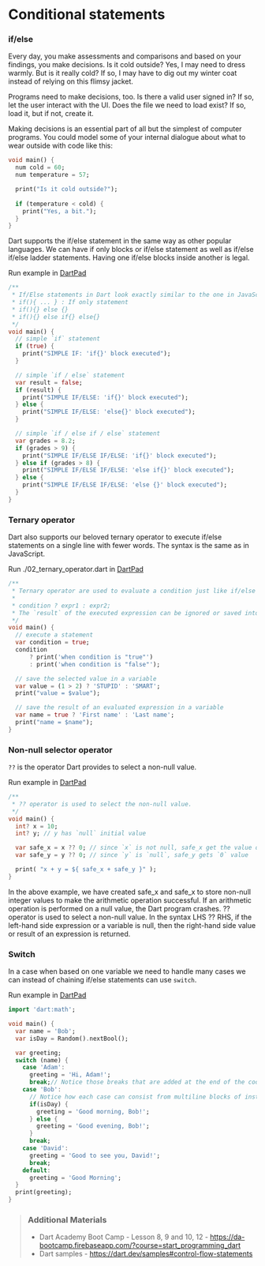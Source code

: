 # Conditional statements

### if/else

Every day, you make assessments and comparisons and based on your findings, you make decisions. Is it cold outside? Yes, I may need to dress warmly. But is it really cold? If so, I may have to dig out my winter coat instead of relying on this flimsy jacket.

Programs need to make decisions, too. Is there a valid user signed in? If so, let the user interact with the UI. Does the file we need to load exist? If so, load it, but if not, create it.

Making decisions is an essential part of all but the simplest of computer programs. You could model some of your internal dialogue about what to wear outside with code like this:

```dart
void main() {
  num cold = 60;
  num temperature = 57;

  print("Is it cold outside?");
  
  if (temperature < cold) {
    print("Yes, a bit.");
  }
}
```

Dart supports the if/else statement in the same way as other popular languages. We can have if only blocks or if/else statement as well as if/else if/else ladder statements. Having one if/else blocks inside another is legal.

Run example in [DartPad](https://dartpad.dev/?)

```dart
/**
 * If/Else statements in Dart look exactly similar to the one in JavaScript.
 * if(){ ... } : If only statement
 * if(){} else {}
 * if(){} else if{} else{}
 */
void main() {
  // simple `if` statement
  if (true) {
    print("SIMPLE IF: 'if{}' block executed");
  }

  // simple `if / else` statement
  var result = false;
  if (result) {
    print("SIMPLE IF/ELSE: 'if{}' block executed");
  } else {
    print("SIMPLE IF/ELSE: 'else{}' block executed");
  }

  // simple `if / else if / else` statement
  var grades = 8.2;
  if (grades > 9) {
    print("SIMPLE IF/ELSE IF/ELSE: 'if{}' block executed");
  } else if (grades > 8) {
    print("SIMPLE IF/ELSE IF/ELSE: 'else if{}' block executed");
  } else {
    print("SIMPLE IF/ELSE IF/ELSE: 'else {}' block executed");
  }
}
```

### Ternary operator
Dart also supports our beloved ternary operator to execute if/else statements on a single line with fewer words. The syntax is the same as in JavaScript.

Run ./02_ternary_operator.dart in [DartPad](https://dartpad.dev/?)

```dart
/**
 * Ternary operator are used to evaluate a condition just like if/else but on a single line.
 * 
 * condition ? expr1 : expr2;
 * The `result` of the executed expression can be ignored or saved into a variable.
 */
void main() {
  // execute a statement
  var condition = true;
  condition
      ? print('when condition is "true"')
      : print('when condition is "false"');

  // save the selected value in a variable
  var value = (1 > 2) ? 'STUPID' : 'SMART';
  print("value = $value");

  // save the result of an evaluated expression in a variable
  var name = true ? 'First name' : 'Last name';
  print("name = $name");
}
```

### Non-null selector operator
`??` is the operator Dart provides to select a non-null value.

Run example in [DartPad](https://dartpad.dev/?)

```dart
/**
 * ?? operator is used to select the non-null value.
 */
void main() {
  int? x = 10;
  int? y; // y has `null` initial value

  var safe_x = x ?? 0; // since `x` is not null, safe_x get the value of `x` which is `10`
  var safe_y = y ?? 0; // since `y` is `null`, safe_y gets `0` value

  print( "x + y = ${ safe_x + safe_y }" );
}
```

In the above example, we have created safe_x and safe_x to store non-null integer values to make the arithmetic operation successful. If an arithmetic operation is performed on a null value, the Dart program crashes.
?? operator is used to select a non-null value. In the syntax LHS ?? RHS, if the left-hand side expression or a variable is null, then the right-hand side value or result of an expression is returned.

### Switch

In a case when based on one variable we need to handle many cases we can instead of chaining if/else statements can use `switch`.

Run example in [DartPad](https://dartpad.dev/?)

```dart
import 'dart:math';

void main() {
  var name = 'Bob';
  var isDay = Random().nextBool();

  var greeting;
  switch (name) {
    case 'Adam':
      greeting = 'Hi, Adam!';
      break;// Notice those breaks that are added at the end of the code to execute for a given case
    case 'Bob':
      // Notice how each case can consist from multiline blocks of instructions
      if(isDay) {
        greeting = 'Good morning, Bob!';
      } else {
        greeting = 'Good evening, Bob!';
      }
      break;
    case 'David':
      greeting = 'Good to see you, David!';
      break;
    default:
      greeting = 'Good Morning';
  }
  print(greeting);
}

```

> ### Additional Materials
> * Dart Academy Boot Camp - Lesson 8, 9 and 10, 12 - <https://da-bootcamp.firebaseapp.com/?course=start_programming_dart>
> * Dart samples - <https://dart.dev/samples#control-flow-statements>
